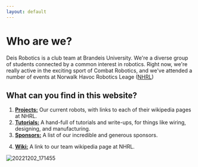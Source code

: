 ```yaml
---
layout: default
---
```




# Who are we?
Deis Robotics is a club team at Brandeis University. We're a diverse group of students connected by a common interest in robotics. Right now, we're really active in the exciting sport of Combat Robotics, and we've attended a number of events at Norwalk Havoc Robotics Leage ([NHRL](https://www.nhrl.io/))


## What can you find in this website?
1.  [**Projects:**](projects) Our current robots, with links to each of their wikipedia pages at NHRL. 
2. [**Tutorials:**](tutorials) A hand-full of tutorials and write-ups, for things like wiring, designing, and manufacturing.
3. [**Sponsors:**](sponsors) A list of our incredible and generous sponsors.
<!--- **Calculations:** A calculator you can copy and use to calculate a variety of parameters for a combat robot. -->
4. [**Wiki:**](https://wiki.nhrl.io/wiki/index.php/Chubby_Unicorn) A link to our team wikipedia page at NHRL. 

 ![20221202_171455](https://user-images.githubusercontent.com/118695279/205403720-6ae4dc7b-3472-4c45-8148-8e8e778112bd.jpg)
